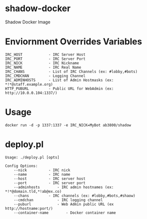 # shadow-docker
Shadow Docker Image

# Enviornment Overrides Variables

    IRC_HOST            - IRC Server Host
    IRC_PORT            - IRC Server Port
    IRC_NICK            - IRC Nickname
    IRC_NAME            - IRC Real Name
    IRC_CHANS           - List of IRC Channels (ex: #lobby,#bots)
    IRC_CMDCHAN         - Logging Channel
    IRC_ADMINHOSTS      - List of Admin Hostmasks (ex: *!*@staff.example.org)
    HTTP_PUBURL         - Public URL for WebAdmin (ex: http://10.0.0.104:1337/)

# Usage
    docker run -d -p 1337:1337 -e IRC_NICK=MyBot ab3800/shadow

# deploy.pl
    Usage: ./deploy.pl [opts]
    
    Config Options:
	    --nick			- IRC nick
	    --name			- IRC name
	    --host			- IRC server host
	    --port			- IRC server port
	    --adminhosts		- IRC admin hostnames (ex: *!*@domain.tld,*!ab@ex.co)
	    --chans			- IRC channels (ex: #lobby,#bots,#shaow)
	    --cmdchan			- IRC logging channel
	    --puburl			- Web Admin public URL (ex http://hostname:port/)
	    --container-name		- Docker container name
